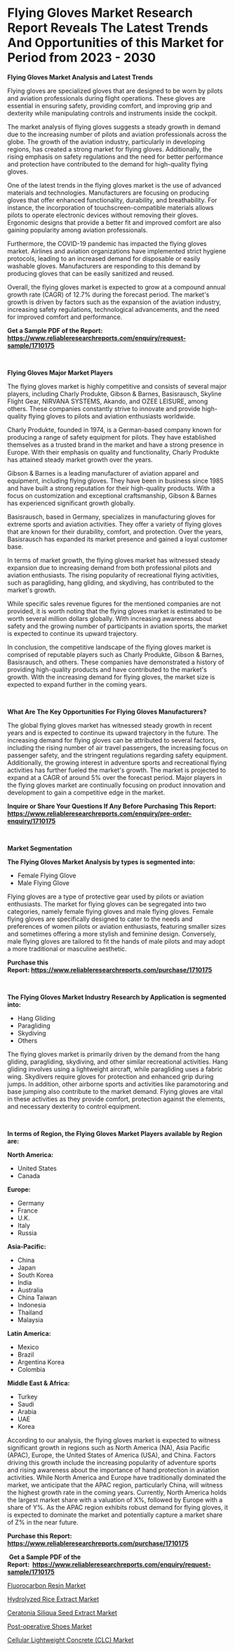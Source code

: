 <p><h1>Flying Gloves Market Research Report Reveals The Latest Trends And Opportunities of this Market for Period from 2023 - 2030</h1></p><p><strong>Flying Gloves Market Analysis and Latest Trends</strong></p>
<p><p>Flying gloves are specialized gloves that are designed to be worn by pilots and aviation professionals during flight operations. These gloves are essential in ensuring safety, providing comfort, and improving grip and dexterity while manipulating controls and instruments inside the cockpit.</p><p>The market analysis of flying gloves suggests a steady growth in demand due to the increasing number of pilots and aviation professionals across the globe. The growth of the aviation industry, particularly in developing regions, has created a strong market for flying gloves. Additionally, the rising emphasis on safety regulations and the need for better performance and protection have contributed to the demand for high-quality flying gloves.</p><p>One of the latest trends in the flying gloves market is the use of advanced materials and technologies. Manufacturers are focusing on producing gloves that offer enhanced functionality, durability, and breathability. For instance, the incorporation of touchscreen-compatible materials allows pilots to operate electronic devices without removing their gloves. Ergonomic designs that provide a better fit and improved comfort are also gaining popularity among aviation professionals.</p><p>Furthermore, the COVID-19 pandemic has impacted the flying gloves market. Airlines and aviation organizations have implemented strict hygiene protocols, leading to an increased demand for disposable or easily washable gloves. Manufacturers are responding to this demand by producing gloves that can be easily sanitized and reused.</p><p>Overall, the flying gloves market is expected to grow at a compound annual growth rate (CAGR) of 12.7% during the forecast period. The market's growth is driven by factors such as the expansion of the aviation industry, increasing safety regulations, technological advancements, and the need for improved comfort and performance.</p></p>
<p><strong>Get a Sample PDF of the Report:&nbsp; <a href="https://www.reliableresearchreports.com/enquiry/request-sample/1710175">https://www.reliableresearchreports.com/enquiry/request-sample/1710175</a></strong></p>
<p>&nbsp;</p>
<p><strong>Flying Gloves Major Market Players</strong></p>
<p><p>The flying gloves market is highly competitive and consists of several major players, including Charly Produkte, Gibson & Barnes, Basisrausch, Skyline Flight Gear, NIRVANA SYSTEMS, Akando, and OZEE LEISURE, among others. These companies constantly strive to innovate and provide high-quality flying gloves to pilots and aviation enthusiasts worldwide.</p><p>Charly Produkte, founded in 1974, is a German-based company known for producing a range of safety equipment for pilots. They have established themselves as a trusted brand in the market and have a strong presence in Europe. With their emphasis on quality and functionality, Charly Produkte has attained steady market growth over the years.</p><p>Gibson & Barnes is a leading manufacturer of aviation apparel and equipment, including flying gloves. They have been in business since 1985 and have built a strong reputation for their high-quality products. With a focus on customization and exceptional craftsmanship, Gibson & Barnes has experienced significant growth globally.</p><p>Basisrausch, based in Germany, specializes in manufacturing gloves for extreme sports and aviation activities. They offer a variety of flying gloves that are known for their durability, comfort, and protection. Over the years, Basisrausch has expanded its market presence and gained a loyal customer base.</p><p>In terms of market growth, the flying gloves market has witnessed steady expansion due to increasing demand from both professional pilots and aviation enthusiasts. The rising popularity of recreational flying activities, such as paragliding, hang gliding, and skydiving, has contributed to the market's growth.</p><p>While specific sales revenue figures for the mentioned companies are not provided, it is worth noting that the flying gloves market is estimated to be worth several million dollars globally. With increasing awareness about safety and the growing number of participants in aviation sports, the market is expected to continue its upward trajectory.</p><p>In conclusion, the competitive landscape of the flying gloves market is comprised of reputable players such as Charly Produkte, Gibson & Barnes, Basisrausch, and others. These companies have demonstrated a history of providing high-quality products and have contributed to the market's growth. With the increasing demand for flying gloves, the market size is expected to expand further in the coming years.</p></p>
<p>&nbsp;</p>
<p><strong>What Are The Key Opportunities For Flying Gloves Manufacturers?</strong></p>
<p><p>The global flying gloves market has witnessed steady growth in recent years and is expected to continue its upward trajectory in the future. The increasing demand for flying gloves can be attributed to several factors, including the rising number of air travel passengers, the increasing focus on passenger safety, and the stringent regulations regarding safety equipment. Additionally, the growing interest in adventure sports and recreational flying activities has further fueled the market's growth. The market is projected to expand at a CAGR of around 5% over the forecast period. Major players in the flying gloves market are continually focusing on product innovation and development to gain a competitive edge in the market.</p></p>
<p><strong>Inquire or Share Your Questions If Any Before Purchasing This Report: <a href="https://www.reliableresearchreports.com/enquiry/pre-order-enquiry/1710175">https://www.reliableresearchreports.com/enquiry/pre-order-enquiry/1710175</a></strong></p>
<p>&nbsp;</p>
<p><strong>Market Segmentation</strong></p>
<p><strong>The Flying Gloves Market Analysis by types is segmented into:</strong></p>
<p><ul><li>Female Flying Glove</li><li>Male Flying Glove</li></ul></p>
<p><p>Flying gloves are a type of protective gear used by pilots or aviation enthusiasts. The market for flying gloves can be segregated into two categories, namely female flying gloves and male flying gloves. Female flying gloves are specifically designed to cater to the needs and preferences of women pilots or aviation enthusiasts, featuring smaller sizes and sometimes offering a more stylish and feminine design. Conversely, male flying gloves are tailored to fit the hands of male pilots and may adopt a more traditional or masculine aesthetic.</p></p>
<p><strong>Purchase this Report:&nbsp;<a href="https://www.reliableresearchreports.com/purchase/1710175">https://www.reliableresearchreports.com/purchase/1710175</a></strong></p>
<p>&nbsp;</p>
<p><strong>The Flying Gloves Market Industry Research by Application is segmented into:</strong></p>
<p><ul><li>Hang Gliding</li><li>Paragliding</li><li>Skydiving</li><li>Others</li></ul></p>
<p><p>The flying gloves market is primarily driven by the demand from the hang gliding, paragliding, skydiving, and other similar recreational activities. Hang gliding involves using a lightweight aircraft, while paragliding uses a fabric wing. Skydivers require gloves for protection and enhanced grip during jumps. In addition, other airborne sports and activities like paramotoring and base jumping also contribute to the market demand. Flying gloves are vital in these activities as they provide comfort, protection against the elements, and necessary dexterity to control equipment.</p></p>
<p>&nbsp;</p>
<p><strong>In terms of Region, the Flying Gloves Market Players available by Region are:</strong></p>
<p>
    <p> <strong> North America: </strong>
        <ul>
            <li>United States</li>
            <li>Canada</li>
        </ul>
        </p> 
    <p> <strong> Europe: </strong>
        <ul>
            <li>Germany</li>
            <li>France</li>
            <li>U.K.</li>
            <li>Italy</li>
            <li>Russia</li>
        </ul>
        </p> 
    <p> <strong> Asia-Pacific: </strong>
        <ul>
            <li>China</li>
            <li>Japan</li>
            <li>South Korea</li>
            <li>India</li>
            <li>Australia</li>
            <li>China Taiwan</li>
            <li>Indonesia</li>
            <li>Thailand</li>
            <li>Malaysia</li>
        </ul>
        </p> 
    <p> <strong> Latin America: </strong>
        <ul>
            <li>Mexico</li>
            <li>Brazil</li>
            <li>Argentina Korea</li>
            <li>Colombia</li>
        </ul>
        </p> 
    <p> <strong> Middle East & Africa: </strong>
        <ul>
            <li>Turkey</li>
            <li>Saudi</li>
            <li>Arabia</li>
            <li>UAE</li>
            <li>Korea</li>
        </ul>
    </p>
    </p>
<p><p>According to our analysis, the flying gloves market is expected to witness significant growth in regions such as North America (NA), Asia Pacific (APAC), Europe, the United States of America (USA), and China. Factors driving this growth include the increasing popularity of adventure sports and rising awareness about the importance of hand protection in aviation activities. While North America and Europe have traditionally dominated the market, we anticipate that the APAC region, particularly China, will witness the highest growth rate in the coming years. Currently, North America holds the largest market share with a valuation of X%, followed by Europe with a share of Y%. As the APAC region exhibits robust demand for flying gloves, it is expected to dominate the market and potentially capture a market share of Z% in the near future.</p></p>
<p><strong>Purchase this Report: <a href="https://www.reliableresearchreports.com/purchase/1710175">https://www.reliableresearchreports.com/purchase/1710175</a></strong></p>
<p>&nbsp;<strong>Get a Sample PDF of the Report:&nbsp;&nbsp;<a href="https://www.reliableresearchreports.com/enquiry/request-sample/1710175">https://www.reliableresearchreports.com/enquiry/request-sample/1710175</a></strong></p>
<p><strong></strong></p>
<p><p><a href="https://github.com/kuntayevaz/Market-Research-Report-List-1/blob/main/fluorocarbon-resin-market.md">Fluorocarbon Resin Market</a></p><p><a href="https://www.linkedin.com/pulse/hydrolyzed-rice-extract-market-share-amp-new-trends-analysis-yeicf/">Hydrolyzed Rice Extract Market</a></p><p><a href="https://www.linkedin.com/pulse/ceratonia-siliqua-seed-extract-market-research-report-unlocks-rj9mf/">Ceratonia Siliqua Seed Extract Market</a></p><p><a href="https://medium.com/@cameronhuel/analyzing-post-operative-shoes-market-global-industry-perspective-and-forecast-2023-to-2030-9257ef6f75d3">Post-operative Shoes Market</a></p><p><a href="https://medium.com/@sandyabbott2023/cellular-lightweight-concrete-clc-market-focuses-on-market-share-size-and-projected-forecast-231c64aff7d3">Cellular Lightweight Concrete (CLC) Market</a></p></p>